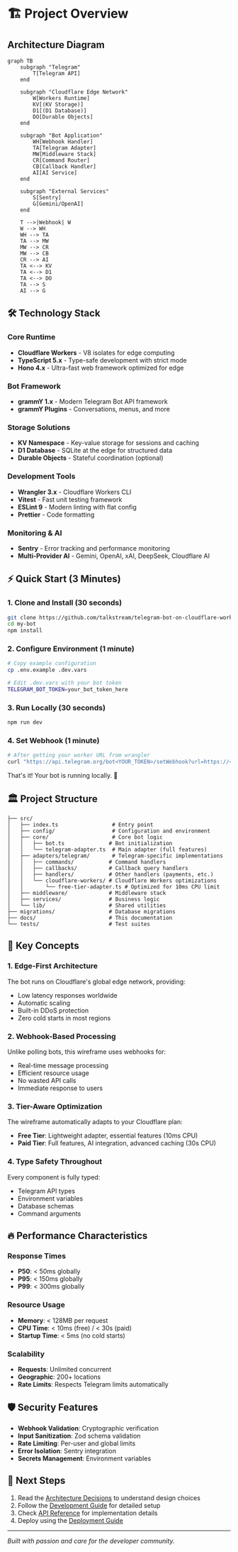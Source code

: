 # 🏗️ Project Overview

## Architecture Diagram

```mermaid
graph TB
    subgraph "Telegram"
        T[Telegram API]
    end

    subgraph "Cloudflare Edge Network"
        W[Workers Runtime]
        KV[(KV Storage)]
        D1[(D1 Database)]
        DO[Durable Objects]
    end

    subgraph "Bot Application"
        WH[Webhook Handler]
        TA[Telegram Adapter]
        MW[Middleware Stack]
        CR[Command Router]
        CB[Callback Handler]
        AI[AI Service]
    end

    subgraph "External Services"
        S[Sentry]
        G[Gemini/OpenAI]
    end

    T -->|Webhook| W
    W --> WH
    WH --> TA
    TA --> MW
    MW --> CR
    MW --> CB
    CR --> AI
    TA <--> KV
    TA <--> D1
    TA <--> DO
    TA --> S
    AI --> G
```

## 🛠️ Technology Stack

### Core Runtime

- **Cloudflare Workers** - V8 isolates for edge computing
- **TypeScript 5.x** - Type-safe development with strict mode
- **Hono 4.x** - Ultra-fast web framework optimized for edge

### Bot Framework

- **grammY 1.x** - Modern Telegram Bot API framework
- **grammY Plugins** - Conversations, menus, and more

### Storage Solutions

- **KV Namespace** - Key-value storage for sessions and caching
- **D1 Database** - SQLite at the edge for structured data
- **Durable Objects** - Stateful coordination (optional)

### Development Tools

- **Wrangler 3.x** - Cloudflare Workers CLI
- **Vitest** - Fast unit testing framework
- **ESLint 9** - Modern linting with flat config
- **Prettier** - Code formatting

### Monitoring & AI

- **Sentry** - Error tracking and performance monitoring
- **Multi-Provider AI** - Gemini, OpenAI, xAI, DeepSeek, Cloudflare AI

## ⚡ Quick Start (3 Minutes)

### 1. Clone and Install (30 seconds)

```bash
git clone https://github.com/talkstream/telegram-bot-on-cloudflare-workers.git my-bot
cd my-bot
npm install
```

### 2. Configure Environment (1 minute)

```bash
# Copy example configuration
cp .env.example .dev.vars

# Edit .dev.vars with your bot token
TELEGRAM_BOT_TOKEN=your_bot_token_here
```

### 3. Run Locally (30 seconds)

```bash
npm run dev
```

### 4. Set Webhook (1 minute)

```bash
# After getting your worker URL from wrangler
curl "https://api.telegram.org/bot<YOUR_TOKEN>/setWebhook?url=https://<YOUR_WORKER>.workers.dev/webhook"
```

That's it! Your bot is running locally. 🎉

## 🏛️ Project Structure

```
├── src/
│   ├── index.ts                 # Entry point
│   ├── config/                  # Configuration and environment
│   ├── core/                    # Core bot logic
│   │   ├── bot.ts              # Bot initialization
│   │   └── telegram-adapter.ts  # Main adapter (full features)
│   ├── adapters/telegram/       # Telegram-specific implementations
│   │   ├── commands/           # Command handlers
│   │   ├── callbacks/          # Callback query handlers
│   │   ├── handlers/           # Other handlers (payments, etc.)
│   │   └── cloudflare-workers/ # Cloudflare Workers optimizations
│   │       └── free-tier-adapter.ts # Optimized for 10ms CPU limit
│   ├── middleware/             # Middleware stack
│   ├── services/               # Business logic
│   └── lib/                    # Shared utilities
├── migrations/                 # Database migrations
├── docs/                       # This documentation
└── tests/                      # Test suites
```

## 🎯 Key Concepts

### 1. Edge-First Architecture

The bot runs on Cloudflare's global edge network, providing:

- Low latency responses worldwide
- Automatic scaling
- Built-in DDoS protection
- Zero cold starts in most regions

### 2. Webhook-Based Processing

Unlike polling bots, this wireframe uses webhooks for:

- Real-time message processing
- Efficient resource usage
- No wasted API calls
- Immediate response to users

### 3. Tier-Aware Optimization

The wireframe automatically adapts to your Cloudflare plan:

- **Free Tier**: Lightweight adapter, essential features (10ms CPU)
- **Paid Tier**: Full features, AI integration, advanced caching (30s CPU)

### 4. Type Safety Throughout

Every component is fully typed:

- Telegram API types
- Environment variables
- Database schemas
- Command arguments

## 🔥 Performance Characteristics

### Response Times

- **P50**: < 50ms globally
- **P95**: < 150ms globally
- **P99**: < 300ms globally

### Resource Usage

- **Memory**: < 128MB per request
- **CPU Time**: < 10ms (free) / < 30s (paid)
- **Startup Time**: < 5ms (no cold starts)

### Scalability

- **Requests**: Unlimited concurrent
- **Geographic**: 200+ locations
- **Rate Limits**: Respects Telegram limits automatically

## 🛡️ Security Features

- **Webhook Validation**: Cryptographic verification
- **Input Sanitization**: Zod schema validation
- **Rate Limiting**: Per-user and global limits
- **Error Isolation**: Sentry integration
- **Secrets Management**: Environment variables

## 🚀 Next Steps

1. Read the [Architecture Decisions](./ARCHITECTURE_DECISIONS.md) to understand design choices
2. Follow the [Development Guide](./DEVELOPMENT_GUIDE.md) for detailed setup
3. Check [API Reference](./API_REFERENCE.md) for implementation details
4. Deploy using the [Deployment Guide](./DEPLOYMENT.md)

---

_Built with passion and care for the developer community._
